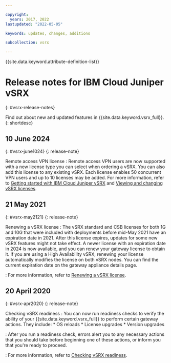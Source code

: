 ```yaml
---

copyright:
  years: 2017, 2022
lastupdated: "2022-05-05"

keywords: updates, changes, additions

subcollection: vsrx

---
```


{{site.data.keyword.attribute-definition-list}}

# Release notes for IBM Cloud Juniper vSRX
{: #vsrx-release-notes}

Find out about new and updated features in {{site.data.keyword.vsrx_full}}.
{: shortdesc}

## 10 June 2024
{: #vsrx-june1024}
{: release-note}

Remote access VPN license
:    Remote access VPN users are now supported with a new license type you can select when ordering a vSRX. You can also add this license to any existing vSRX. Each license enables 50 concurrent VPN users and up to 10 licenses may be added. For more information, refer to [Getting started with IBM Cloud Juniper vSRX](/vsrx?topic=vsrx-getting-started) and [Viewing and changing vSRX licenses](/docs/vsrx?topic=vsrx-vsrx-licenses).

## 21 May 2021
{: #vsrx-may2121}
{: release-note}

Renewing a vSRX license
:    The vSRX standard and CSB licenses for both 1G and 10G that were included with deployments before mid-May 2021 have an expiration date in 2021. After this license expires, updates for some new vSRX features might not take effect. A newer license with an expiration date in 2024 is now available, and you can renew your gateway license to obtain it. If you are using a High Availability vSRX, renewing your license automatically modifies the license on both vSRX nodes. You can find the current expiration date on the gateway appliance details page. 

: For more information, refer to [Renewing a vSRX license](/docs/vsrx?topic=vsrx-license-renewal).

## 20 April 2020
{: #vsrx-apr2020}
{: release-note}

Checking vSRX readiness
:    You can now run readiness checks to verify the ability of your {{site.data.keyword.vsrx_full}} to perform certain gateway actions. They include:
    * OS reloads
    * License upgrades
    * Version upgrades

:    After you run a readiness check, errors alert you to any necessary actions that you should take before beginning one of these actions, or inform you that you're ready to proceed.

: For more information, refer to [Checking vSRX readiness](/docs/vsrx?topic=vsrx-vsrx-readiness#vsrx-readiness).
